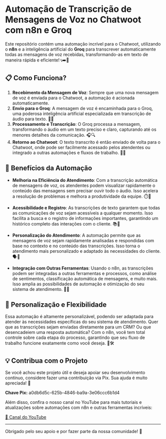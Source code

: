 # Automação de Transcrição de Mensagens de Voz no Chatwoot com n8n e Groq

Este repositório contém uma automação incrível para o Chatwoot, utilizando o **n8n** e a inteligência artificial do **Groq** para transcrever automaticamente todas as mensagens de voz recebidas, transformando-as em texto de maneira rápida e eficiente! 📞➡️📝

## 📋 Como Funciona?

1. **Recebimento da Mensagem de Voz**: Sempre que uma nova mensagem de voz é enviada para o Chatwoot, a automação é acionada automaticamente.
2. **Envio para o Groq**: A mensagem de voz é encaminhada para o Groq, uma poderosa inteligência artificial especializada em transcrição de áudio para texto. 🎤✨
3. **Processamento e Transcrição**: O Groq processa a mensagem, transformando o áudio em um texto preciso e claro, capturando até os menores detalhes da comunicação. 🎧🔍
4. **Retorno ao Chatwoot**: O texto transcrito é então enviado de volta para o Chatwoot, onde pode ser facilmente acessado pelos atendentes ou integrado a outras automações e fluxos de trabalho. 📲🔄

## 🚀 Benefícios da Automação

- **Melhoria na Eficiência do Atendimento**: Com a transcrição automática de mensagens de voz, os atendentes podem visualizar rapidamente o conteúdo das mensagens sem precisar ouvir todo o áudio. Isso acelera a resolução de problemas e melhora a produtividade da equipe. ⏱️🚀

- **Acessibilidade e Registro**: As transcrições de texto garantem que todas as comunicações de voz sejam acessíveis a qualquer momento. Isso facilita a busca e o registro de informações importantes, garantindo um histórico completo das interações com o cliente. 📚📂

- **Personalização do Atendimento**: A automação permite que as mensagens de voz sejam rapidamente analisadas e respondidas com base no contexto e no conteúdo das transcrições. Isso torna o atendimento mais personalizado e adaptado às necessidades do cliente. 🗣️🤝

- **Integração com Outras Ferramentas**: Usando o n8n, as transcrições podem ser integradas a outras ferramentas e processos, como análise de sentimentos, classificação automática de mensagens, e muito mais. Isso amplia as possibilidades de automação e otimização do seu sistema de atendimento. 🤖🔗

## 🎨 Personalização e Flexibilidade

Essa automação é altamente personalizável, podendo ser adaptada para atender às necessidades específicas do seu sistema de atendimento. Quer que as transcrições sejam enviadas diretamente para um CRM? Ou que desencadeiem uma resposta automática? Com o n8n, você tem total controle sobre cada etapa do processo, garantindo que seu fluxo de trabalho funcione exatamente como você deseja. 🎯🛠️

## 💡 Contribua com o Projeto

Se você achou este projeto útil e deseja apoiar seu desenvolvimento contínuo, considere fazer uma contribuição via Pix. Sua ajuda é muito apreciada! 🙏

**Chave Pix:** a0db6d5c-625b-4846-ba9a-3e06ccc6b1d4

Além disso, confira o nosso canal no YouTube para mais tutoriais e atualizações sobre automações com n8n e outras ferramentas incríveis:

[🔗 Canal do YouTube](https://www.youtube.com/@RodrigoTanci/)

---

Obrigado pelo seu apoio e por fazer parte da nossa comunidade! 💚
